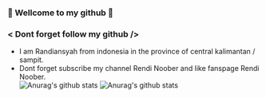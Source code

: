 ### 🔰 Wellcome to my github 🔰<br>
### < Dont forget follow my github /> <br>
- I am Randiansyah from indonesia in the province of central kalimantan / sampit. <br>
- Dont forget subscribe my channel Rendi Noober and like fanspage Rendi Noober. <br>
![Anurag's github stats](https://github-readme-stats.vercel.app/api?username=Rendi-ID&show_icons=true&theme=radical)
![Anurag's github stats](https://github-readme-stats.vercel.app/api?username=Rendi-ID&show_icons=true&theme=radical)
